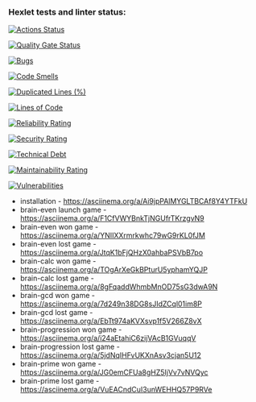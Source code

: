### Hexlet tests and linter status:
[![Actions Status](https://github.com/kimdeun/devops-engineer-from-scratch-project-49/actions/workflows/hexlet-check.yml/badge.svg)](https://github.com/kimdeun/devops-engineer-from-scratch-project-49/actions)

[![Quality Gate Status](https://sonarcloud.io/api/project_badges/measure?project=kimdeun_devops-engineer-from-scratch-project-49&metric=alert_status)](https://sonarcloud.io/summary/new_code?id=kimdeun_devops-engineer-from-scratch-project-49)

[![Bugs](https://sonarcloud.io/api/project_badges/measure?project=kimdeun_devops-engineer-from-scratch-project-49&metric=bugs)](https://sonarcloud.io/summary/new_code?id=kimdeun_devops-engineer-from-scratch-project-49)

[![Code Smells](https://sonarcloud.io/api/project_badges/measure?project=kimdeun_devops-engineer-from-scratch-project-49&metric=code_smells)](https://sonarcloud.io/summary/new_code?id=kimdeun_devops-engineer-from-scratch-project-49)

[![Duplicated Lines (%)](https://sonarcloud.io/api/project_badges/measure?project=kimdeun_devops-engineer-from-scratch-project-49&metric=duplicated_lines_density)](https://sonarcloud.io/summary/new_code?id=kimdeun_devops-engineer-from-scratch-project-49)

[![Lines of Code](https://sonarcloud.io/api/project_badges/measure?project=kimdeun_devops-engineer-from-scratch-project-49&metric=ncloc)](https://sonarcloud.io/summary/new_code?id=kimdeun_devops-engineer-from-scratch-project-49)

[![Reliability Rating](https://sonarcloud.io/api/project_badges/measure?project=kimdeun_devops-engineer-from-scratch-project-49&metric=reliability_rating)](https://sonarcloud.io/summary/new_code?id=kimdeun_devops-engineer-from-scratch-project-49)

[![Security Rating](https://sonarcloud.io/api/project_badges/measure?project=kimdeun_devops-engineer-from-scratch-project-49&metric=security_rating)](https://sonarcloud.io/summary/new_code?id=kimdeun_devops-engineer-from-scratch-project-49)

[![Technical Debt](https://sonarcloud.io/api/project_badges/measure?project=kimdeun_devops-engineer-from-scratch-project-49&metric=sqale_index)](https://sonarcloud.io/summary/new_code?id=kimdeun_devops-engineer-from-scratch-project-49)

[![Maintainability Rating](https://sonarcloud.io/api/project_badges/measure?project=kimdeun_devops-engineer-from-scratch-project-49&metric=sqale_rating)](https://sonarcloud.io/summary/new_code?id=kimdeun_devops-engineer-from-scratch-project-49)

[![Vulnerabilities](https://sonarcloud.io/api/project_badges/measure?project=kimdeun_devops-engineer-from-scratch-project-49&metric=vulnerabilities)](https://sonarcloud.io/summary/new_code?id=kimdeun_devops-engineer-from-scratch-project-49)

- installation - https://asciinema.org/a/Ai9jpPAlMYGLTBCAf8Y4YTFkU
- brain-even launch game - https://asciinema.org/a/F1CfVWYBnkTjNGUfrTKrzgvN9
- brain-even won game - https://asciinema.org/a/YNIIXXrmrkwhc79wG9rKL0fJM
- brain-even lost game - https://asciinema.org/a/JtqK1bFjQHzX0ahbaPSVbB7po
- brain-calc won game - https://asciinema.org/a/TOgArXeGkBPturU5yphamYQJP
- brain-calc lost game - https://asciinema.org/a/8gFqaddWhmbMnOD75sG3dwA9N
- brain-gcd won game - https://asciinema.org/a/7d249n38DG8sJIdZCql01im8P
- brain-gcd lost game - https://asciinema.org/a/EbTt974aKVXsvp1f5V266Z8vX
- brain-progression won game - https://asciinema.org/a/i24aEtahiC6zijVAcB1GVuqqV
- brain-progression lost game - https://asciinema.org/a/5jdNqIHFvUKXnAsv3cjan5U12
- brain-prime won game - https://asciinema.org/a/JG0emCFUa8gHZ5IjVv7vNVQyc
- brain-prime lost game - https://asciinema.org/a/VuEACndCuI3unWEHHQ57P9RVe
